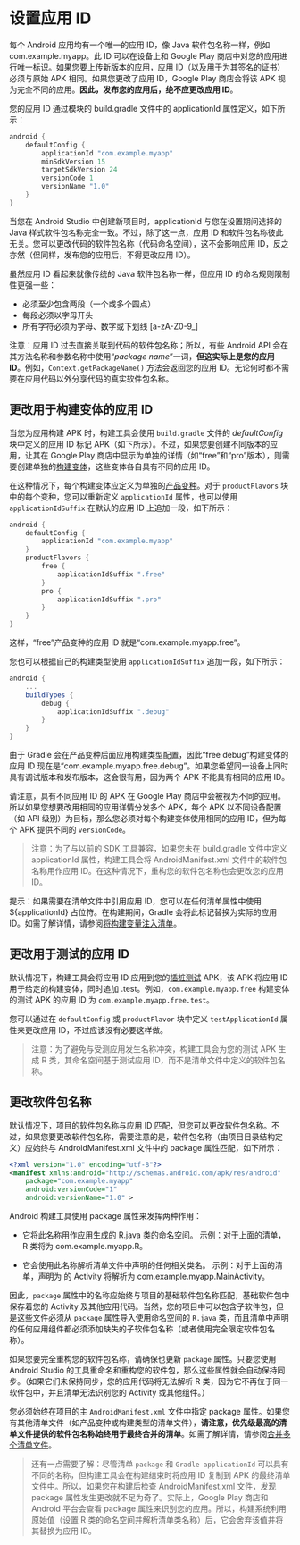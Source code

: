 # 设置应用 ID

每个 Android 应用均有一个唯一的应用 ID，像 Java 软件包名称一样，例如 com.example.myapp。此 ID 可以在设备上和 Google Play 商店中对您的应用进行唯一标识。如果您要上传新版本的应用，应用 ID（以及用于为其签名的证书）必须与原始 APK 相同。如果您更改了应用 ID，Google Play 商店会将该 APK 视为完全不同的应用。**因此，发布您的应用后，绝不应更改应用 ID**。

您的应用 ID 通过模块的 build.gradle 文件中的 applicationId 属性定义，如下所示：

```groovy
android {
    defaultConfig {
        applicationId "com.example.myapp"
        minSdkVersion 15
        targetSdkVersion 24
        versionCode 1
        versionName "1.0"
    }
}
```

当您在 Android Studio 中创建新项目时，applicationId 与您在设置期间选择的 Java 样式软件包名称完全一致。不过，除了这一点，应用 ID 和软件包名称彼此无关。您可以更改代码的软件包名称（代码命名空间），这不会影响应用 ID，反之亦然（但同样，发布您的应用后，不得更改应用 ID）。


虽然应用 ID 看起来就像传统的 Java 软件包名称一样，但应用 ID 的命名规则限制性更强一些：

* 必须至少包含两段（一个或多个圆点）
* 每段必须以字母开头
* 所有字符必须为字母、数字或下划线 [a-zA-Z0-9_]

注意：应用 ID 过去直接关联到代码的软件包名称；所以，有些 Android API 会在其方法名称和参数名称中使用“_package name_”一词，**但这实际上是您的应用 ID**。例如，`Context.getPackageName()` 方法会返回您的应用 ID。无论何时都不需要在应用代码以外分享代码的真实软件包名称。

## 更改用于构建变体的应用 ID

当您为应用构建 APK 时，构建工具会使用 `build.gradle` 文件的 _defaultConfig_ 块中定义的应用 ID 标记 APK（如下所示）。不过，如果您要创建不同版本的应用，让其在 Google Play 商店中显示为单独的详情（如“free”和“pro”版本），则需要创建单独的[构建变体]()，这些变体各自具有不同的应用 ID。

在这种情况下，每个构建变体应定义为单独的[产品变种]()。对于 `productFlavors` 块中的每个变种，您可以重新定义 `applicationId` 属性，也可以使用 `applicationIdSuffix` 在默认的应用 ID 上追加一段，如下所示：

```groovy
android {
    defaultConfig {
        applicationId "com.example.myapp"
    }
    productFlavors {
        free {
            applicationIdSuffix ".free"
        }
        pro {
            applicationIdSuffix ".pro"
        }
    }
}
```

这样，“free”产品变种的应用 ID 就是“com.example.myapp.free”。

您也可以根据自己的构建类型使用 `applicationIdSuffix` 追加一段，如下所示：

```groovy
android {
    ...
    buildTypes {
        debug {
            applicationIdSuffix ".debug"
        }
    }
}
```

由于 Gradle 会在产品变种后面应用构建类型配置，因此“free debug”构建变体的应用 ID 现在是“com.example.myapp.free.debug”。如果您希望同一设备上同时具有调试版本和发布版本，这会很有用，因为两个 APK 不能具有相同的应用 ID。

请注意，具有不同应用 ID 的 APK 在 Google Play 商店中会被视为不同的应用。所以如果您想要改用相同的应用详情分发多个 APK，每个 APK 以不同设备配置（如 API 级别）为目标，那么您必须对每个构建变体使用相同的应用 ID，但为每个 APK 提供不同的 `versionCode`。

> 注意：为了与以前的 SDK 工具兼容，如果您未在 build.gradle 文件中定义 applicationId 属性，构建工具会将 AndroidManifest.xml 文件中的软件包名称用作应用 ID。在这种情况下，重构您的软件包名称也会更改您的应用 ID。

提示：如果需要在清单文件中引用应用 ID，您可以在任何清单属性中使用 ${applicationId} 占位符。在构建期间，Gradle 会将此标记替换为实际的应用 ID。如需了解详情，请参阅[将构建变量注入清单]()。

## 更改用于测试的应用 ID

默认情况下，构建工具会将应用 ID 应用到您的[插桩测试]() APK，该 APK 将应用 ID 用于给定的构建变体，同时追加 .test。例如，`com.example.myapp.free` 构建变体的测试 APK 的应用 ID 为 `com.example.myapp.free.test`。

您可以通过在 `defaultConfig` 或 `productFlavor` 块中定义 `testApplicationId` 属性来更改应用 ID，不过应该没有必要这样做。

> 注意：为了避免与受测应用发生名称冲突，构建工具会为您的测试 APK 生成 R 类，其命名空间基于测试应用 ID，而不是清单文件中定义的软件包名称。

## 更改软件包名称

默认情况下，项目的软件包名称与应用 ID 匹配，但您可以更改软件包名称。不过，如果您要更改软件包名称，需要注意的是，软件包名称（由项目目录结构定义）应始终与 AndroidManifest.xml 文件中的 package 属性匹配，如下所示：

```xml
<?xml version="1.0" encoding="utf-8"?>
<manifest xmlns:android="http://schemas.android.com/apk/res/android"
    package="com.example.myapp"
    android:versionCode="1"
    android:versionName="1.0" >
```

Android 构建工具使用 package 属性来发挥两种作用：

* 它将此名称用作应用生成的 R.java 类的命名空间。
示例：对于上面的清单，R 类将为 com.example.myapp.R。

* 它会使用此名称解析清单文件中声明的任何相关类名。
示例：对于上面的清单，声明为 <activity android:name=".MainActivity"> 的 Activity 将解析为 com.example.myapp.MainActivity。

因此，`package` 属性中的名称应始终与项目的基础软件包名称匹配，基础软件包中保存着您的 Activity 及其他应用代码。当然，您的项目中可以包含子软件包，但是这些文件必须从 `package` 属性导入使用命名空间的 `R.java` 类，而且清单中声明的任何应用组件都必须添加缺失的子软件包名称（或者使用完全限定软件包名称）。

如果您要完全重构您的软件包名称，请确保也更新 `package` 属性。只要您使用 Android Studio 的工具重命名和重构您的软件包，那么这些属性就会自动保持同步。（如果它们未保持同步，您的应用代码将无法解析 R 类，因为它不再位于同一软件包中，并且清单无法识别您的 Activity 或其他组件。）

您必须始终在项目的主 `AndroidManifest.xml` 文件中指定 package 属性。如果您有其他清单文件（如产品变种或构建类型的清单文件），**请注意，优先级最高的清单文件提供的软件包名称始终用于最终合并的清单**。如需了解详情，请参阅[合并多个清单文件]()。

> 还有一点需要了解：尽管清单 `package` 和 `Gradle applicationId` 可以具有不同的名称，但构建工具会在构建结束时将应用 ID 复制到 APK 的最终清单文件中。所以，如果您在构建后检查 AndroidManifest.xml 文件，发现 package 属性发生更改就不足为奇了。实际上，Google Play 商店和 Android 平台会查看 package 属性来识别您的应用。所以，构建系统利用原始值（设置 R 类的命名空间并解析清单类名称）后，它会舍弃该值并将其替换为应用 ID。
